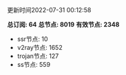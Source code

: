 更新时间2022-07-31 00:12:58

**总订阅: 64**
**总节点: 8019**
**有效节点: 2348**
- ssr节点: 10
- v2ray节点: 1652
- trojan节点: 127
- ss节点: 559
